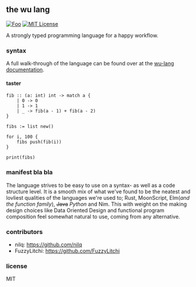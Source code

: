 ## the wu lang
[![Foo](https://user-images.githubusercontent.com/7288322/34429152-141689f8-ecb9-11e7-8003-b5a10a5fcb29.png)](https://discord.gg/qm92sPP)
[![MIT License](https://img.shields.io/badge/license-MIT-blue.svg)](https://github.com/wu-lang/wu/blob/master/LICENSE)

A strongly typed programming language for a happy workflow.

### syntax

A full walk-through of the language can be found over at the [wu-lang documentation](https://wu-lang.github.io).

#### taster

```=
fib :: (a: int) int -> match a {
    | 0 -> 0
    | 1 -> 1
    | _ -> fib(a - 1) + fib(a - 2)
}

fibs := list new()

for i, 100 {
    fibs push(fib(i))
}

print(fibs)
```

### manifest bla bla

The language strives to be easy to use on a syntax- as well as a code structure level. It is a smooth mix of what we've found to be the neatest and lovliest qualities of the languages we're used to; Rust, MoonScript, Elm(*and the function family*), ~~Java~~ *Python* and Nim. This with weight on the making design choices like Data Oriented Design and functional program composition feel somewhat natural to use, coming from any alternative.

### contributors

- nilq: https://github.com/nilq
- FuzzyLitchi: https://github.com/FuzzyLitchi

### license
MIT